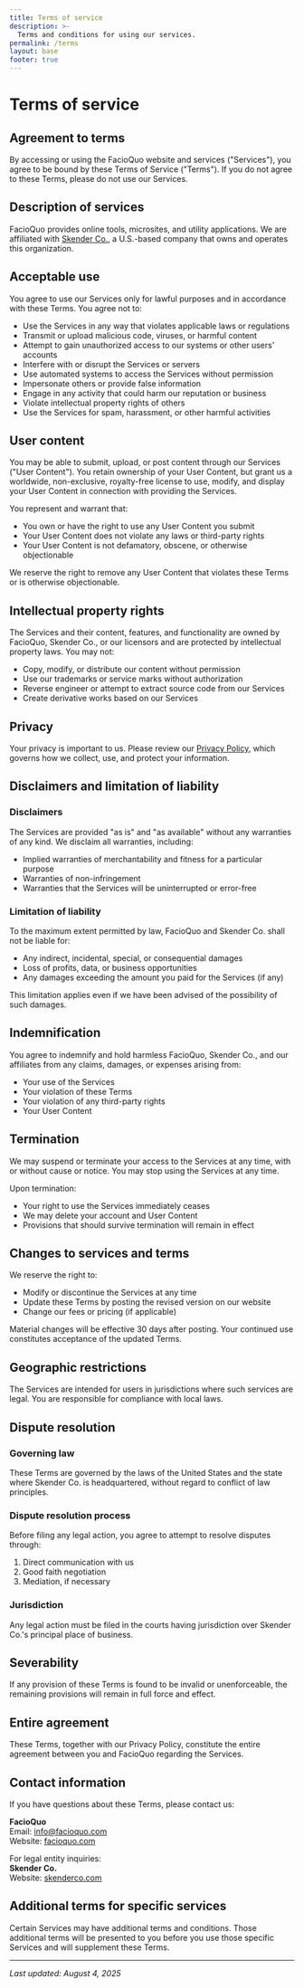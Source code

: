 ```yaml
---
title: Terms of service
description: >-
  Terms and conditions for using our services.
permalink: /terms
layout: base
footer: true
---
```


# Terms of service

## Agreement to terms

By accessing or using the FacioQuo website and services ("Services"),
you agree to be bound by these Terms of Service ("Terms").
If you do not agree to these Terms, please do not use our Services.

## Description of services

FacioQuo provides online tools, microsites, and utility applications.
We are affiliated with [Skender Co.](https://skenderco.com),
a U.S.-based company that owns and operates this organization.

## Acceptable use

You agree to use our Services only for lawful purposes and in accordance with these Terms. You agree not to:

- Use the Services in any way that violates applicable laws or regulations
- Transmit or upload malicious code, viruses, or harmful content
- Attempt to gain unauthorized access to our systems or other users' accounts
- Interfere with or disrupt the Services or servers
- Use automated systems to access the Services without permission
- Impersonate others or provide false information
- Engage in any activity that could harm our reputation or business
- Violate intellectual property rights of others
- Use the Services for spam, harassment, or other harmful activities

## User content

You may be able to submit, upload, or post content through our Services ("User Content").
You retain ownership of your User Content, but grant us a worldwide, non-exclusive, royalty-free license to use, modify,
and display your User Content in connection with providing the Services.

You represent and warrant that:
- You own or have the right to use any User Content you submit
- Your User Content does not violate any laws or third-party rights
- Your User Content is not defamatory, obscene, or otherwise objectionable

We reserve the right to remove any User Content that violates these Terms or is otherwise objectionable.

## Intellectual property rights

The Services and their content, features, and functionality are owned by FacioQuo, Skender Co., or our licensors
and are protected by intellectual property laws. You may not:

- Copy, modify, or distribute our content without permission
- Use our trademarks or service marks without authorization
- Reverse engineer or attempt to extract source code from our Services
- Create derivative works based on our Services

## Privacy

Your privacy is important to us. Please review our [Privacy Policy](/privacy),
which governs how we collect, use, and protect your information.

## Disclaimers and limitation of liability

### Disclaimers
The Services are provided "as is" and "as available" without any warranties of any kind.
We disclaim all warranties, including:
- Implied warranties of merchantability and fitness for a particular purpose
- Warranties of non-infringement
- Warranties that the Services will be uninterrupted or error-free

### Limitation of liability
To the maximum extent permitted by law, FacioQuo and Skender Co. shall not be liable for:
- Any indirect, incidental, special, or consequential damages
- Loss of profits, data, or business opportunities
- Any damages exceeding the amount you paid for the Services (if any)

This limitation applies even if we have been advised of the possibility of such damages.

## Indemnification

You agree to indemnify and hold harmless FacioQuo, Skender Co., and our affiliates
from any claims, damages, or expenses arising from:
- Your use of the Services
- Your violation of these Terms
- Your violation of any third-party rights
- Your User Content

## Termination

We may suspend or terminate your access to the Services at any time, with or without cause or notice.
You may stop using the Services at any time.

Upon termination:
- Your right to use the Services immediately ceases
- We may delete your account and User Content
- Provisions that should survive termination will remain in effect

## Changes to services and terms

We reserve the right to:
- Modify or discontinue the Services at any time
- Update these Terms by posting the revised version on our website
- Change our fees or pricing (if applicable)

Material changes will be effective 30 days after posting.
Your continued use constitutes acceptance of the updated Terms.

## Geographic restrictions

The Services are intended for users in jurisdictions where such services are legal.
You are responsible for compliance with local laws.

## Dispute resolution

### Governing law
These Terms are governed by the laws of the United States and the state where Skender Co. is headquartered,
without regard to conflict of law principles.

### Dispute resolution process
Before filing any legal action, you agree to attempt to resolve disputes through:
1. Direct communication with us
2. Good faith negotiation
3. Mediation, if necessary

### Jurisdiction
Any legal action must be filed in the courts having jurisdiction over Skender Co.'s principal place of business.

## Severability

If any provision of these Terms is found to be invalid or unenforceable,
the remaining provisions will remain in full force and effect.

## Entire agreement

These Terms, together with our Privacy Policy, constitute the entire agreement
between you and FacioQuo regarding the Services.

## Contact information

If you have questions about these Terms, please contact us:

**FacioQuo**  
Email: info@facioquo.com  
Website: [facioquo.com](https://facioquo.com)

For legal entity inquiries:  
**Skender Co.**  
Website: [skenderco.com](https://skenderco.com)

## Additional terms for specific services

Certain Services may have additional terms and conditions. Those additional terms will be presented to you
before you use those specific Services and will supplement these Terms.

---
*Last updated: August 4, 2025*